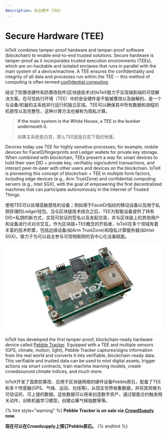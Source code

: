 ```yaml
---
description: 安全硬件（TEE）
---
```


# Secure Hardware \(TEE\)

IoTeX combines tamper-proof hardware and tamper-proof software \(blockchain\) to enable end-to-end trusted solutions. Secure hardware is tamper-proof as it incorporates trusted execution environments \(TEEs\), which are un-hackable and isolated enclaves that runs in parallel with the main system of a device/machine. A TEE ensures the confidentiality and integrity of all data and processes run within the TEE -- this method of computing is often termed [confidential computing](https://www.coindesk.com/facebook-iotex-and-r3-among-new-members-of-confidential-computing-consortium).



结合了防篡改硬件和防篡改软件\(区块链技术\)的IoTeX致力于实现端到端的可信解决方案。在可信执行环境（TEE）中的安全硬件是不能被篡改以及破解的，是一个与设备/机器的主系统并行运行的独立区域。TEE可以确保其中所有数据和进程的机密性以及完整性，这种计算方法也被称为隐私计算。

> **If the main system is the White House, a TEE is the bunker underneath it.**
>
>
>
> 如果主系统是白宫，那么TEE就是白宫下面的地堡。

Devices today use TEE for highly sensitive processes; for example, mobile devices for FaceID/fingerprints and Ledger wallets for private key storage. When combined with blockchain, TEEs present a way for smart devices to hold their own DID + private key, verifiably sign/submit transactions, and interact peer-to-peer with other users and devices on the blockchain. IoTeX is pioneering this concept of blockchain + TEE in multiple form factors, including edge devices \(e.g., Arm TrustZone\) and confidential computing servers \(e.g., Intel SGX\), with the goal of empowering the first decentralized machines that can participate autonomously in the Internet of Trusted Things.



使用TEE可以处理高敏感性的设备；例如用于FaceID/指纹的移动设备以及用于私钥存储的Ledger钱包。当与区块链技术结合之后，TEE为智能设备提供了持有DID+私钥的新方式，实现可验证的签名以及发起交易，并与区块链上的其他用户和设备进行点对点交互。作为区块链+TEE概念的开拓者，IoTeX在多个领域有着丰富的技术积累，包括边缘设备\(如Arm TrustZone\)和隐私计算服务器\(如Intel SGX\)，致力于为可以自主参与可信物联网的去中心化设备赋能。

![](../.gitbook/assets/image.png)

IoTeX has developed the first tamper-proof, blockchain-ready hardware device called [Pebble Tracker](https://iotex.io/pebble). Equipped with a TEE and multiple sensors \(GPS, climate, motion, light\), Pebble Tracker captures/signs information from the real world and converts it into verifiable, blockchain-ready data. This verifiable and trusted data can be used to mint digital assets, trigger actions via smart contracts, train machine learning models, create crowdsourced climate indices, and much more. 



IoTeX开发了首款防篡改、应用于区块链网络的硬件设备Pebble原石，配备了TEE和多个传感器\(GPS、气候、运动、光线等\)，从现实世界收集数据，并将其转换为可验证的、可上链的数据。这些数据可以用来创造数字资产，通过智能合约触发相关动作，训练机器学习模型，创建众筹气候指数等等。

{% hint style="warning" %}
**Pebble Tracker is on sale via** [**CrowdSupply**](https://www.crowdsupply.com/iotex/pebble-tracker) **now.**

**现在可以在Crowdsupply上预订Pebble原石。**
{% endhint %}

